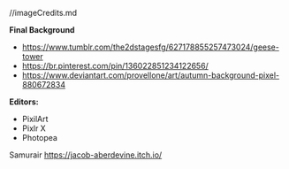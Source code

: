 //imageCredits.md


**Final Background** 
- https://www.tumblr.com/the2dstagesfg/627178855257473024/geese-tower
- https://br.pinterest.com/pin/136022851234122656/
- https://www.deviantart.com/provellone/art/autumn-background-pixel-880672834

**Editors:**
- PixilArt
- Pixlr X
- Photopea

Samurair
https://jacob-aberdevine.itch.io/